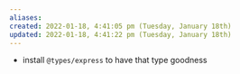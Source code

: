 ```yaml
---
aliases: 
created: 2022-01-18, 4:41:05 pm (Tuesday, January 18th)
updated: 2022-01-18, 4:41:22 pm (Tuesday, January 18th)
---
```

- install `@types/express` to have that type goodness